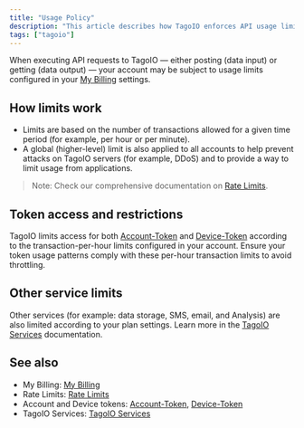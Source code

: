 ```yaml
---
title: "Usage Policy"
description: "This article describes how TagoIO enforces API usage limits, how transaction rate limits apply to accounts and tokens, and where to find related documentation and plan-based service limits."
tags: ["tagoio"]
---
```

When executing API requests to TagoIO — either posting (data input) or getting (data output) — your account may be subject to usage limits configured in your [My Billing](https://admin.tago.io/account/billing) settings.

## How limits work
- Limits are based on the number of transactions allowed for a given time period (for example, per hour or per minute).
- A global (higher-level) limit is also applied to all accounts to help prevent attacks on TagoIO servers (for example, DDoS) and to provide a way to limit usage from applications.

> Note: Check our comprehensive documentation on [Rate Limits](../rate-limits-hard-limits).

## Token access and restrictions
TagoIO limits access for both [Account-Token](../account/account-token) and [Device-Token](../devices/device-token) according to the transaction-per-hour limits configured in your account. Ensure your token usage patterns comply with these per-hour transaction limits to avoid throttling.

## Other service limits
Other services (for example: data storage, SMS, email, and Analysis) are also limited according to your plan settings. Learn more in the [TagoIO Services](../services/services-overview) documentation.

## See also
- My Billing: [My Billing](https://admin.tago.io/account/billing)  
- Rate Limits: [Rate Limits](../rate-limits-hard-limits)  
- Account and Device tokens: [Account-Token](../account/account-token), [Device-Token](../devices/device-token)  
- TagoIO Services: [TagoIO Services](../services/services-overview)